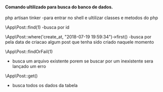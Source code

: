 #### Comando ultilizado para busca do banco de dados.

php artisan tinker
-para entrar no shell e ultilizar classes e metodos do php

\App\Post::find(1)
-busca por id

\App\Post::where('create_at, "2018-07-19 19:59:34")->first()
-busca por pela data de criacao algum post que tenha sido criado naquele momento

\App\Post::findOrFail(1)
- busca um arquivo existente porem se buscar por um inexistente sera lançado um erro

\App\Post::get()
- busca todos os dados da tabela

